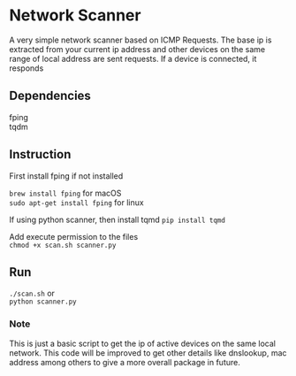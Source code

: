 # Network Scanner

A very simple network scanner based on ICMP Requests.
The base ip is extracted from your current ip address and other devices on the same range of local address are sent requests.
If a device is connected, it responds

## Dependencies
fping  
tqdm  

## Instruction
First install fping if not installed  

``brew install fping`` for macOS  
``sudo apt-get install fping`` for linux  

If using python scanner, then install tqmd
``pip install tqmd``

Add execute permission to the files  
``chmod +x scan.sh scanner.py``

## Run
``./scan.sh``
or  
``python scanner.py``

### Note
This is just a basic script to get the ip of active devices on the same local network. This code will be improved to get other details like dnslookup, mac address among others to give a more overall package in future.
